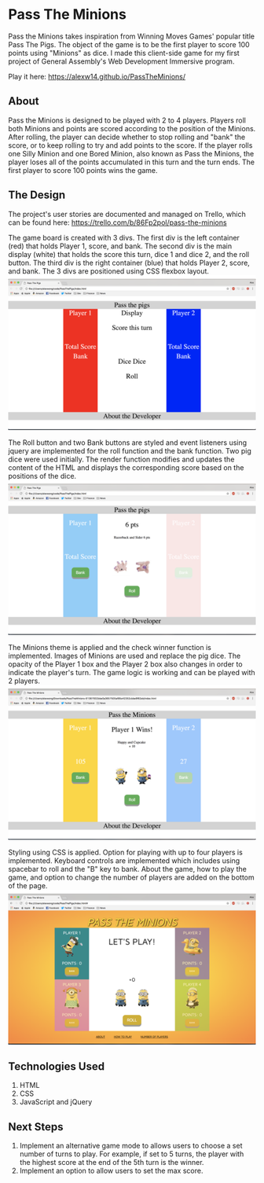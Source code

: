 # Pass The Minions
Pass the Minions takes inspiration from Winning Moves Games' popular title Pass The Pigs. The object of the game is to be the first player to score 100 points using "Minions" as dice. I made this client-side game for my first project of General Assembly's Web Development Immersive program.

Play it here: https://alexw14.github.io/PassTheMinions/
## About
Pass the Minions is designed to be played with 2 to 4 players. Players roll both Minions and points are scored according to the position of the Minions. After rolling, the player can decide whether to stop rolling and "bank" the score, or to keep rolling to try and add points to the score. If the player rolls one Silly Minion and one Bored Minion, also known as Pass the Minions, the player loses all of the points accumulated in this turn and the turn ends. The first player to score 100 points wins the game.
## The Design
The project's user stories are documented and managed on Trello, which can be found here: https://trello.com/b/86Fp2pol/pass-the-minions

The game board is created with 3 divs. The first div is the left container (red) that holds Player 1, score, and bank. The second div is the main display (white) that holds the score this turn, dice 1 and dice 2, and the roll button. The third div is the right container (blue) that holds Player 2, score, and bank. The 3 divs are positioned using CSS flexbox layout. 
<img src="images/screenshots/first.png">

The Roll button and two Bank buttons are styled and event listeners using jquery are implemented for the roll function and the bank function. Two pig dice were used initially. The render function modifies and updates the content of the HTML and displays the corresponding score based on the positions of the dice.
<img src="images/screenshots/second.png">

The Minions theme is applied and the check winner function is implemented. Images of Minions are used and replace the pig dice. The opacity of the Player 1 box and the Player 2 box also changes in order to indicate the player's turn. The game logic is working and can be played with 2 players.
<img src="images/screenshots/third.png">

Styling using CSS is applied. Option for playing with up to four players is implemented. Keyboard controls are implemented which includes using spacebar to roll and the "B" key to bank. About the game, how to play the game, and option to change the number of players are added on the bottom of the page.
<img src="images/screenshots/last.png">

## Technologies Used
1. HTML
2. CSS
3. JavaScript and jQuery
## Next Steps
1. Implement an alternative game mode to allows users to choose a set number of turns to play. For example, if set to 5 turns, the player with the highest score at the end of the 5th turn is the winner.
2. Implement an option to allow users to set the max score.
